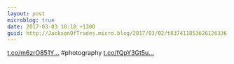 ```yaml
---
layout: post
microblog: true
date: 2017-03-03 10:18 +1300
guid: http://JacksonOfTrades.micro.blog/2017/03/02/t837411853626126336.html
---
```

[t.co/m6zrO851Y...](https://t.co/m6zrO851YT) #photography [t.co/fQpY3Gt5u...](https://t.co/fQpY3Gt5uJ)
